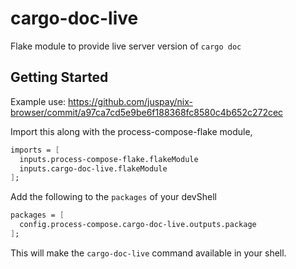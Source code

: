 # cargo-doc-live

Flake module to provide live server version of `cargo doc`

## Getting Started

Example use: https://github.com/juspay/nix-browser/commit/a97ca7cd5e9be6f188368fc8580c4b652c272cec

Import this along with the process-compose-flake module,

```nix
imports = [
  inputs.process-compose-flake.flakeModule
  inputs.cargo-doc-live.flakeModule
];
```

Add the following to the `packages` of your devShell

```nix
packages = [
  config.process-compose.cargo-doc-live.outputs.package
];
```

This will make the `cargo-doc-live` command available in your shell.

